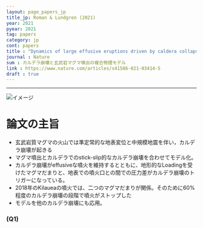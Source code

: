 ```yaml
---
layout: page_papers_jp
title_jp: Roman & Lundgren (2021)
year: 2021
pyear: 2021
tag: papers
category: jp
cont: papers
title : "Dynamics of large effusive eruptions driven by caldera collapse"
journal : Nature
sum : カルデラ崩壊と玄武岩マグマ噴出の複合物理モデル
link : https://www.nature.com/articles/s41586-021-03414-5
draft : true
---
```


---

![イメージ](../../../../../assets/paperimg/210729.png)

# 論文の主旨

- 玄武岩質マグマの火山では準定常的な地表変位と中規模地震を伴い，カルデラ崩壊が起きる
- マグマ噴出とカルデラでのstick-slip的なカルデラ崩壊を合わせてモデル化。
- カルデラ崩壊がeffusiveな噴火を維持するとともに、地形的なLoadingを受けたマグマだまりと、地表での噴火口との間での圧力差がカルデラ崩壊のトリガーになっている。
- 2018年のKilaueaの噴火では、二つのマグマだまりが関係。そのために60%程度のカルデラ崩壊の段階で噴火がストップした
- モデルを他のカルデラ崩壊にも応用。

### (Q1)

